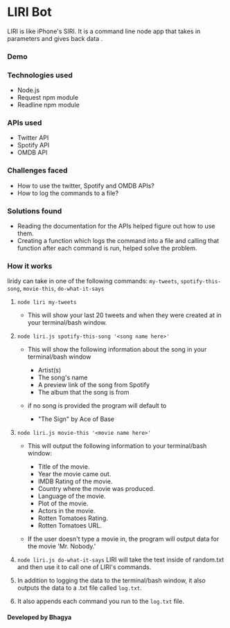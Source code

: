 # LIRI Bot
LIRI is like iPhone's SIRI. It is a command line node app that takes in parameters and gives back data .

### Demo

### Technologies used
* Node.js
* Request npm module
* Readline npm module

### APIs used
* Twitter API
* Spotify API
* OMDB API

### Challenges faced
* How to use the twitter, Spotify and OMDB APIs?
* How to log the commands to a file?

### Solutions found
* Reading the documentation for the APIs helped figure out how to use them.
* Creating a function which logs the command into a file and calling that function after each command is run, helped solve the problem.

### How it works

liridy can take in one of the following commands:
	`my-tweets`,
	`spotify-this-song`,
	`movie-this`,
	`do-what-it-says`

1. `node liri my-tweets`	

	* This will show your last 20 tweets and when they were created at in your terminal/bash window.


2. `node liri.js spotify-this-song '<song name here>'`

	* This will show the following information about the song in your terminal/bash window
		* Artist(s)
		* The song's name
		* A preview link of the song from Spotify
		* The album that the song is from

	* if no song is provided the program will default to
		* "The Sign" by Ace of Base

3. `node liri.js movie-this '<movie name here>'`

	* This will output the following information to your terminal/bash window:

		* Title of the movie.
		* Year the movie came out.
		* IMDB Rating of the movie.
		* Country where the movie was produced.
		* Language of the movie.
		* Plot of the movie.
		* Actors in the movie.
		* Rotten Tomatoes Rating.
		* Rotten Tomatoes URL.

	* If the user doesn't type a movie in, the program will output data for the movie 'Mr. Nobody.'
		

4. `node liri.js do-what-it-says`
LIRI will take the text inside of random.txt and then use it to call one of LIRI's commands.

5. In addition to logging the data to the terminal/bash window, it also outputs the data to a .txt file called `log.txt`.

6. It also appends each command you run to the `log.txt` file. 

#### Developed by Bhagya 